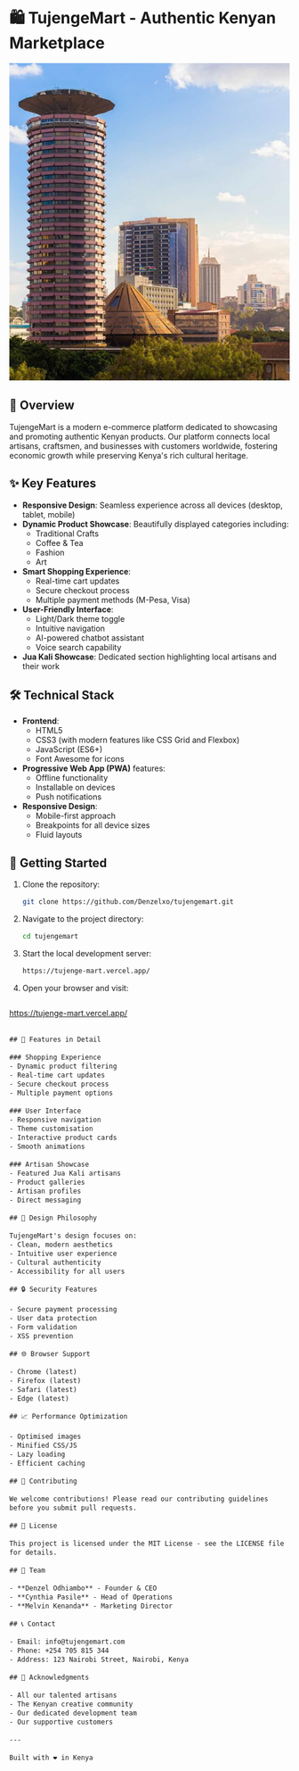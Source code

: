 # 🛍️ TujengeMart - Authentic Kenyan Marketplace

![TujengeMart Banner](landscape2.jpg)

## 🌟 Overview

TujengeMart is a modern e-commerce platform dedicated to showcasing and promoting authentic Kenyan products. Our platform connects local artisans, craftsmen, and businesses with customers worldwide, fostering economic growth while preserving Kenya's rich cultural heritage.

## ✨ Key Features

- **Responsive Design**: Seamless experience across all devices (desktop, tablet, mobile)
- **Dynamic Product Showcase**: Beautifully displayed categories including:
  - Traditional Crafts
  - Coffee & Tea
  - Fashion
  - Art
- **Smart Shopping Experience**:
  - Real-time cart updates
  - Secure checkout process
  - Multiple payment methods (M-Pesa, Visa)
- **User-Friendly Interface**:
  - Light/Dark theme toggle
  - Intuitive navigation
  - AI-powered chatbot assistant
  - Voice search capability
- **Jua Kali Showcase**: Dedicated section highlighting local artisans and their work

## 🛠️ Technical Stack

- **Frontend**:
  - HTML5
  - CSS3 (with modern features like CSS Grid and Flexbox)
  - JavaScript (ES6+)
  - Font Awesome for icons
- **Progressive Web App (PWA)** features:
  - Offline functionality
  - Installable on devices
  - Push notifications
- **Responsive Design**:
  - Mobile-first approach
  - Breakpoints for all device sizes
  - Fluid layouts

## 🚀 Getting Started

1. Clone the repository:
   ```bash
   git clone https://github.com/Denzelxo/tujengemart.git
   ```

2. Navigate to the project directory:
   ```bash
   cd tujengemart
   ```

3. Start the local development server:
   ```bash
   https://tujenge-mart.vercel.app/
   ```

4. Open your browser and visit:
   ```
  https://tujenge-mart.vercel.app/
   ```

## 📱 Features in Detail

### Shopping Experience
- Dynamic product filtering
- Real-time cart updates
- Secure checkout process
- Multiple payment options

### User Interface
- Responsive navigation
- Theme customisation
- Interactive product cards
- Smooth animations

### Artisan Showcase
- Featured Jua Kali artisans
- Product galleries
- Artisan profiles
- Direct messaging

## 🎨 Design Philosophy

TujengeMart's design focuses on:
- Clean, modern aesthetics
- Intuitive user experience
- Cultural authenticity
- Accessibility for all users

## 🔒 Security Features

- Secure payment processing
- User data protection
- Form validation
- XSS prevention

## 🌐 Browser Support

- Chrome (latest)
- Firefox (latest)
- Safari (latest)
- Edge (latest)

## 📈 Performance Optimization

- Optimised images
- Minified CSS/JS
- Lazy loading
- Efficient caching

## 🤝 Contributing

We welcome contributions! Please read our contributing guidelines before you submit pull requests.

## 📄 License

This project is licensed under the MIT License - see the LICENSE file for details.

## 👥 Team

- **Denzel Odhiambo** - Founder & CEO
- **Cynthia Pasile** - Head of Operations
- **Melvin Kenanda** - Marketing Director

## 📞 Contact

- Email: info@tujengemart.com
- Phone: +254 705 815 344
- Address: 123 Nairobi Street, Nairobi, Kenya

## 🙏 Acknowledgments

- All our talented artisans
- The Kenyan creative community
- Our dedicated development team
- Our supportive customers

---

Built with ❤️ in Kenya 
